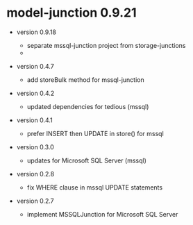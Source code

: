 # model-junction 0.9.21

- version 0.9.18
  - separate mssql-junction project from storage-junctions
  -

- version 0.4.7
  - add storeBulk method for mssql-junction
- version 0.4.2
  - updated dependencies for tedious (mssql)
- version 0.4.1
  - prefer INSERT then UPDATE in store() for mssql
- version 0.3.0
  - updates for Microsoft SQL Server (mssql)
- version 0.2.8
  - fix WHERE clause in mssql UPDATE statements
- version 0.2.7
  - implement MSSQLJunction for Microsoft SQL Server

